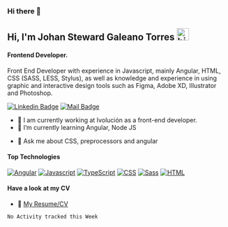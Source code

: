 ### Hi there 👋

## Hi, I'm Johan Steward Galeano Torres <img src="https://user-images.githubusercontent.com/1303154/88677602-1635ba80-d120-11ea-84d8-d263ba5fc3c0.gif" width="28px" alt="hi">
#### Frontend Developer.

Front End Developer with experience in Javascript, mainly Angular, HTML, CSS (SASS, LESS, Stylus), as well as knowledge and experience in using graphic and interactive design tools such as Figma, Adobe XD, Illustrator and Photoshop.

[![Linkedin Badge](https://img.shields.io/badge/-Andres_Moreno-0e76a8?style=flat&labelColor=0e76a8&logo=linkedin&logoColor=white)](https://www.linkedin.com/in/johan-steward-galeano/) [![Mail Badge](https://img.shields.io/badge/-andresmorenojf-c0392b?style=flat&labelColor=c0392b&logo=gmail&logoColor=white)](mailto:johans.galeanot@hotmail.com)

- 🔭 I am currently working at Ivolución as a front-end developer.
- 🌱 I’m currently learning Angular, Node JS
<!-- - 👯 I’m looking to collaborate on ... -->
<!-- - 🤔 I’m looking for help with ... -->
- 💬 Ask me about CSS, preprocessors and angular
<!-- - 📫 How to reach me: ... -->
<!-- - 😄 Pronouns: ... -->
<!-- - ⚡ Fun fact: ... -->

#### Top Technologies

<!-- TODO: Make technologies links takes you to repositories -->

[![Angular](https://img.shields.io/badge/Angular-DD0031?style=for-the-badge&logo=angular&logoColor=white)](#) [![Javascript](https://img.shields.io/badge/JavaScript-323330?style=for-the-badge&logo=javascript&logoColor=F7DF1E)](#) [![TypeScript](https://img.shields.io/badge/TypeScript-007ACC?style=for-the-badge&logo=typescript&logoColor=white)](#) [![CSS](https://img.shields.io/badge/CSS3-1572B6?style=for-the-badge&logo=css3&logoColor=white)](#) [![Sass](https://img.shields.io/badge/Sass-CC6699?style=for-the-badge&logo=sass&logoColor=white)](#) [![HTML](https://img.shields.io/badge/HTML-239120?style=for-the-badge&logo=html5&logoColor=white)](#)

<!-- [![Nodejs](	https://img.shields.io/badge/Node.js-43853D?style=for-the-badge&logo=node.js&logoColor=white)](#) -->

#### Have a look at my CV
- :paperclip: [My Resume/CV](https://github.com/JStewardGT/JStewardGT/blob/main/CV.pdf)

<!-- #### GitHub Coding Stats

![Ipenywis's github stats](https://github-readme-stats.vercel.app/api?username=andresmorenoj&count_private=true&theme=tokyonight&show_icons=true&hide=stars)

[![Top Langs](https://github-readme-stats.vercel.app/api/top-langs/?username=andresmorenoj&layout=compact&theme=tokyonight)](https://github.com/andresmorenoj/github-readme-stats) -->

<!-- #### WakaTime Coding Stats -->

<!--START_SECTION:waka-->
```text
No Activity tracked this Week
```
<!--END_SECTION:waka-->
